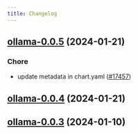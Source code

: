 ```yaml
---
title: Changelog
---
```




## [ollama-0.0.5](https://github.com/truecharts/charts/compare/ollama-0.0.4...ollama-0.0.5) (2024-01-21)

### Chore



- update metadata in chart.yaml ([#17457](https://github.com/truecharts/charts/issues/17457))


## [ollama-0.0.4](https://github.com/truecharts/charts/compare/ollama-0.0.3...ollama-0.0.4) (2024-01-21)




## [ollama-0.0.3](https://github.com/truecharts/charts/compare/ollama-0.0.2...ollama-0.0.3) (2024-01-10)